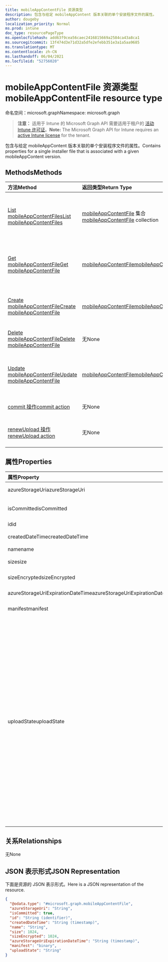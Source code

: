 ```yaml
---
title: mobileAppContentFile 资源类型
description: 包含与给定 mobileAppContent 版本关联的单个安装程序文件的属性。
author: dougeby
localization_priority: Normal
ms.prod: intune
doc_type: resourcePageType
ms.openlocfilehash: add63f9cea56caec2416815669a2584ca43a8ca1
ms.sourcegitcommit: 13f474d3e71d32a5dfe2efebb351e3a1a5aa9685
ms.translationtype: MT
ms.contentlocale: zh-CN
ms.lasthandoff: 06/04/2021
ms.locfileid: "52756020"
---
```

# <a name="mobileappcontentfile-resource-type"></a><span data-ttu-id="5a8a4-103">mobileAppContentFile 资源类型</span><span class="sxs-lookup"><span data-stu-id="5a8a4-103">mobileAppContentFile resource type</span></span>

<span data-ttu-id="5a8a4-104">命名空间：microsoft.graph</span><span class="sxs-lookup"><span data-stu-id="5a8a4-104">Namespace: microsoft.graph</span></span>

> <span data-ttu-id="5a8a4-105">**注意：** 适用于 Intune 的 Microsoft Graph API 需要适用于租户的 [活动 Intune 许可证](https://go.microsoft.com/fwlink/?linkid=839381)。</span><span class="sxs-lookup"><span data-stu-id="5a8a4-105">**Note:** The Microsoft Graph API for Intune requires an [active Intune license](https://go.microsoft.com/fwlink/?linkid=839381) for the tenant.</span></span>

<span data-ttu-id="5a8a4-106">包含与给定 mobileAppContent 版本关联的单个安装程序文件的属性。</span><span class="sxs-lookup"><span data-stu-id="5a8a4-106">Contains properties for a single installer file that is associated with a given mobileAppContent version.</span></span>

## <a name="methods"></a><span data-ttu-id="5a8a4-107">Methods</span><span class="sxs-lookup"><span data-stu-id="5a8a4-107">Methods</span></span>
|<span data-ttu-id="5a8a4-108">方法</span><span class="sxs-lookup"><span data-stu-id="5a8a4-108">Method</span></span>|<span data-ttu-id="5a8a4-109">返回类型</span><span class="sxs-lookup"><span data-stu-id="5a8a4-109">Return Type</span></span>|<span data-ttu-id="5a8a4-110">Description</span><span class="sxs-lookup"><span data-stu-id="5a8a4-110">Description</span></span>|
|:---|:---|:---|
|[<span data-ttu-id="5a8a4-111">List mobileAppContentFiles</span><span class="sxs-lookup"><span data-stu-id="5a8a4-111">List mobileAppContentFiles</span></span>](../api/intune-apps-mobileappcontentfile-list.md)|<span data-ttu-id="5a8a4-112">[mobileAppContentFile](../resources/intune-apps-mobileappcontentfile.md) 集合</span><span class="sxs-lookup"><span data-stu-id="5a8a4-112">[mobileAppContentFile](../resources/intune-apps-mobileappcontentfile.md) collection</span></span>|<span data-ttu-id="5a8a4-113">列出 [mobileAppContentFile](../resources/intune-apps-mobileappcontentfile.md) 对象的属性和关系。</span><span class="sxs-lookup"><span data-stu-id="5a8a4-113">List properties and relationships of the [mobileAppContentFile](../resources/intune-apps-mobileappcontentfile.md) objects.</span></span>|
|[<span data-ttu-id="5a8a4-114">Get mobileAppContentFile</span><span class="sxs-lookup"><span data-stu-id="5a8a4-114">Get mobileAppContentFile</span></span>](../api/intune-apps-mobileappcontentfile-get.md)|[<span data-ttu-id="5a8a4-115">mobileAppContentFile</span><span class="sxs-lookup"><span data-stu-id="5a8a4-115">mobileAppContentFile</span></span>](../resources/intune-apps-mobileappcontentfile.md)|<span data-ttu-id="5a8a4-116">读取 [mobileAppContentFile](../resources/intune-apps-mobileappcontentfile.md) 对象的属性和关系。</span><span class="sxs-lookup"><span data-stu-id="5a8a4-116">Read properties and relationships of the [mobileAppContentFile](../resources/intune-apps-mobileappcontentfile.md) object.</span></span>|
|[<span data-ttu-id="5a8a4-117">Create mobileAppContentFile</span><span class="sxs-lookup"><span data-stu-id="5a8a4-117">Create mobileAppContentFile</span></span>](../api/intune-apps-mobileappcontentfile-create.md)|[<span data-ttu-id="5a8a4-118">mobileAppContentFile</span><span class="sxs-lookup"><span data-stu-id="5a8a4-118">mobileAppContentFile</span></span>](../resources/intune-apps-mobileappcontentfile.md)|<span data-ttu-id="5a8a4-119">创建新的 [mobileAppContentFile](../resources/intune-apps-mobileappcontentfile.md) 对象。</span><span class="sxs-lookup"><span data-stu-id="5a8a4-119">Create a new [mobileAppContentFile](../resources/intune-apps-mobileappcontentfile.md) object.</span></span>|
|[<span data-ttu-id="5a8a4-120">Delete mobileAppContentFile</span><span class="sxs-lookup"><span data-stu-id="5a8a4-120">Delete mobileAppContentFile</span></span>](../api/intune-apps-mobileappcontentfile-delete.md)|<span data-ttu-id="5a8a4-121">无</span><span class="sxs-lookup"><span data-stu-id="5a8a4-121">None</span></span>|<span data-ttu-id="5a8a4-122">删除 [mobileAppContentFile](../resources/intune-apps-mobileappcontentfile.md)。</span><span class="sxs-lookup"><span data-stu-id="5a8a4-122">Deletes a [mobileAppContentFile](../resources/intune-apps-mobileappcontentfile.md).</span></span>|
|[<span data-ttu-id="5a8a4-123">Update mobileAppContentFile</span><span class="sxs-lookup"><span data-stu-id="5a8a4-123">Update mobileAppContentFile</span></span>](../api/intune-apps-mobileappcontentfile-update.md)|[<span data-ttu-id="5a8a4-124">mobileAppContentFile</span><span class="sxs-lookup"><span data-stu-id="5a8a4-124">mobileAppContentFile</span></span>](../resources/intune-apps-mobileappcontentfile.md)|<span data-ttu-id="5a8a4-125">更新 [mobileAppContentFile](../resources/intune-apps-mobileappcontentfile.md) 对象的属性。</span><span class="sxs-lookup"><span data-stu-id="5a8a4-125">Update the properties of a [mobileAppContentFile](../resources/intune-apps-mobileappcontentfile.md) object.</span></span>|
|[<span data-ttu-id="5a8a4-126">commit 操作</span><span class="sxs-lookup"><span data-stu-id="5a8a4-126">commit action</span></span>](../api/intune-apps-mobileappcontentfile-commit.md)|<span data-ttu-id="5a8a4-127">无</span><span class="sxs-lookup"><span data-stu-id="5a8a4-127">None</span></span>|<span data-ttu-id="5a8a4-128">提交给定应用的文件。</span><span class="sxs-lookup"><span data-stu-id="5a8a4-128">Commits a file of a given app.</span></span>|
|[<span data-ttu-id="5a8a4-129">renewUpload 操作</span><span class="sxs-lookup"><span data-stu-id="5a8a4-129">renewUpload action</span></span>](../api/intune-apps-mobileappcontentfile-renewupload.md)|<span data-ttu-id="5a8a4-130">无</span><span class="sxs-lookup"><span data-stu-id="5a8a4-130">None</span></span>|<span data-ttu-id="5a8a4-131">续订应用程序文件上传的 SAS URI。</span><span class="sxs-lookup"><span data-stu-id="5a8a4-131">Renews the SAS URI for an application file upload.</span></span>|

## <a name="properties"></a><span data-ttu-id="5a8a4-132">属性</span><span class="sxs-lookup"><span data-stu-id="5a8a4-132">Properties</span></span>
|<span data-ttu-id="5a8a4-133">属性</span><span class="sxs-lookup"><span data-stu-id="5a8a4-133">Property</span></span>|<span data-ttu-id="5a8a4-134">类型</span><span class="sxs-lookup"><span data-stu-id="5a8a4-134">Type</span></span>|<span data-ttu-id="5a8a4-135">Description</span><span class="sxs-lookup"><span data-stu-id="5a8a4-135">Description</span></span>|
|:---|:---|:---|
|<span data-ttu-id="5a8a4-136">azureStorageUri</span><span class="sxs-lookup"><span data-stu-id="5a8a4-136">azureStorageUri</span></span>|<span data-ttu-id="5a8a4-137">String</span><span class="sxs-lookup"><span data-stu-id="5a8a4-137">String</span></span>|<span data-ttu-id="5a8a4-138">Azure 存储 URI。</span><span class="sxs-lookup"><span data-stu-id="5a8a4-138">The Azure Storage URI.</span></span>|
|<span data-ttu-id="5a8a4-139">isCommitted</span><span class="sxs-lookup"><span data-stu-id="5a8a4-139">isCommitted</span></span>|<span data-ttu-id="5a8a4-140">Boolean</span><span class="sxs-lookup"><span data-stu-id="5a8a4-140">Boolean</span></span>|<span data-ttu-id="5a8a4-141">指示文件是否已提交的值。</span><span class="sxs-lookup"><span data-stu-id="5a8a4-141">A value indicating whether the file is committed.</span></span>|
|<span data-ttu-id="5a8a4-142">id</span><span class="sxs-lookup"><span data-stu-id="5a8a4-142">id</span></span>|<span data-ttu-id="5a8a4-143">String</span><span class="sxs-lookup"><span data-stu-id="5a8a4-143">String</span></span>|<span data-ttu-id="5a8a4-144">文件 ID。</span><span class="sxs-lookup"><span data-stu-id="5a8a4-144">The File Id.</span></span>|
|<span data-ttu-id="5a8a4-145">createdDateTime</span><span class="sxs-lookup"><span data-stu-id="5a8a4-145">createdDateTime</span></span>|<span data-ttu-id="5a8a4-146">DateTimeOffset</span><span class="sxs-lookup"><span data-stu-id="5a8a4-146">DateTimeOffset</span></span>|<span data-ttu-id="5a8a4-147">创建文件的时间。</span><span class="sxs-lookup"><span data-stu-id="5a8a4-147">The time the file was created.</span></span>|
|<span data-ttu-id="5a8a4-148">name</span><span class="sxs-lookup"><span data-stu-id="5a8a4-148">name</span></span>|<span data-ttu-id="5a8a4-149">String</span><span class="sxs-lookup"><span data-stu-id="5a8a4-149">String</span></span>|<span data-ttu-id="5a8a4-150">文件名称。</span><span class="sxs-lookup"><span data-stu-id="5a8a4-150">the file name.</span></span>|
|<span data-ttu-id="5a8a4-151">size</span><span class="sxs-lookup"><span data-stu-id="5a8a4-151">size</span></span>|<span data-ttu-id="5a8a4-152">Int64</span><span class="sxs-lookup"><span data-stu-id="5a8a4-152">Int64</span></span>|<span data-ttu-id="5a8a4-153">加密前的文件大小。</span><span class="sxs-lookup"><span data-stu-id="5a8a4-153">The size of the file prior to encryption.</span></span>|
|<span data-ttu-id="5a8a4-154">sizeEncrypted</span><span class="sxs-lookup"><span data-stu-id="5a8a4-154">sizeEncrypted</span></span>|<span data-ttu-id="5a8a4-155">Int64</span><span class="sxs-lookup"><span data-stu-id="5a8a4-155">Int64</span></span>|<span data-ttu-id="5a8a4-156">加密后的文件大小。</span><span class="sxs-lookup"><span data-stu-id="5a8a4-156">The size of the file after encryption.</span></span>|
|<span data-ttu-id="5a8a4-157">azureStorageUriExpirationDateTime</span><span class="sxs-lookup"><span data-stu-id="5a8a4-157">azureStorageUriExpirationDateTime</span></span>|<span data-ttu-id="5a8a4-158">DateTimeOffset</span><span class="sxs-lookup"><span data-stu-id="5a8a4-158">DateTimeOffset</span></span>|<span data-ttu-id="5a8a4-159">Azure 存储 URI 的到期时间。</span><span class="sxs-lookup"><span data-stu-id="5a8a4-159">The time the Azure storage Uri expires.</span></span>|
|<span data-ttu-id="5a8a4-160">manifest</span><span class="sxs-lookup"><span data-stu-id="5a8a4-160">manifest</span></span>|<span data-ttu-id="5a8a4-161">Binary</span><span class="sxs-lookup"><span data-stu-id="5a8a4-161">Binary</span></span>|<span data-ttu-id="5a8a4-162">清单信息。</span><span class="sxs-lookup"><span data-stu-id="5a8a4-162">The manifest information.</span></span>|
|<span data-ttu-id="5a8a4-163">uploadState</span><span class="sxs-lookup"><span data-stu-id="5a8a4-163">uploadState</span></span>|[<span data-ttu-id="5a8a4-164">mobileAppContentFileUploadState</span><span class="sxs-lookup"><span data-stu-id="5a8a4-164">mobileAppContentFileUploadState</span></span>](../resources/intune-apps-mobileappcontentfileuploadstate.md)|<span data-ttu-id="5a8a4-165">当前上传请求的状态。</span><span class="sxs-lookup"><span data-stu-id="5a8a4-165">The state of the current upload request.</span></span> <span data-ttu-id="5a8a4-166">可取值为：`success`、`transientError`、`error`、`unknown`、`azureStorageUriRequestSuccess`、`azureStorageUriRequestPending`、`azureStorageUriRequestFailed`、`azureStorageUriRequestTimedOut`、`azureStorageUriRenewalSuccess`、`azureStorageUriRenewalPending`、`azureStorageUriRenewalFailed`、`azureStorageUriRenewalTimedOut`、`commitFileSuccess`、`commitFilePending`、`commitFileFailed`、`commitFileTimedOut`。</span><span class="sxs-lookup"><span data-stu-id="5a8a4-166">Possible values are: `success`, `transientError`, `error`, `unknown`, `azureStorageUriRequestSuccess`, `azureStorageUriRequestPending`, `azureStorageUriRequestFailed`, `azureStorageUriRequestTimedOut`, `azureStorageUriRenewalSuccess`, `azureStorageUriRenewalPending`, `azureStorageUriRenewalFailed`, `azureStorageUriRenewalTimedOut`, `commitFileSuccess`, `commitFilePending`, `commitFileFailed`, `commitFileTimedOut`.</span></span>|

## <a name="relationships"></a><span data-ttu-id="5a8a4-167">关系</span><span class="sxs-lookup"><span data-stu-id="5a8a4-167">Relationships</span></span>
<span data-ttu-id="5a8a4-168">无</span><span class="sxs-lookup"><span data-stu-id="5a8a4-168">None</span></span>

## <a name="json-representation"></a><span data-ttu-id="5a8a4-169">JSON 表示形式</span><span class="sxs-lookup"><span data-stu-id="5a8a4-169">JSON Representation</span></span>
<span data-ttu-id="5a8a4-170">下面是资源的 JSON 表示形式。</span><span class="sxs-lookup"><span data-stu-id="5a8a4-170">Here is a JSON representation of the resource.</span></span>
<!-- {
  "blockType": "resource",
  "keyProperty": "id",
  "@odata.type": "microsoft.graph.mobileAppContentFile"
}
-->
``` json
{
  "@odata.type": "#microsoft.graph.mobileAppContentFile",
  "azureStorageUri": "String",
  "isCommitted": true,
  "id": "String (identifier)",
  "createdDateTime": "String (timestamp)",
  "name": "String",
  "size": 1024,
  "sizeEncrypted": 1024,
  "azureStorageUriExpirationDateTime": "String (timestamp)",
  "manifest": "binary",
  "uploadState": "String"
}
```




